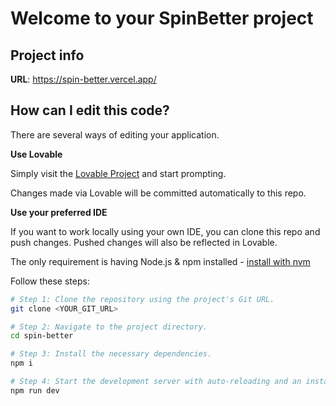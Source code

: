 # Welcome to your SpinBetter project

## Project info

**URL**: https://spin-better.vercel.app/

## How can I edit this code?

There are several ways of editing your application.

**Use Lovable**

Simply visit the [Lovable Project](https://lovable.dev/projects/52c718b3-8c18-4765-9add-04e7baac438c) and start prompting.

Changes made via Lovable will be committed automatically to this repo.

**Use your preferred IDE**

If you want to work locally using your own IDE, you can clone this repo and push changes. Pushed changes will also be reflected in Lovable.

The only requirement is having Node.js & npm installed - [install with nvm](https://github.com/nvm-sh/nvm#installing-and-updating)

Follow these steps:

```sh
# Step 1: Clone the repository using the project's Git URL.
git clone <YOUR_GIT_URL>

# Step 2: Navigate to the project directory.
cd spin-better

# Step 3: Install the necessary dependencies.
npm i

# Step 4: Start the development server with auto-reloading and an instant preview.
npm run dev
